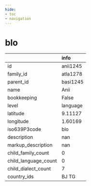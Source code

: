 ```yaml
---
hide:
- toc
- navigation
---
```

# blo
|                      | info     |
|:---------------------|:---------|
| id                   | anii1245 |
| family_id            | atla1278 |
| parent_id            | basi1245 |
| name                 | Anii     |
| bookkeeping          | False    |
| level                | language |
| latitude             | 9.11127  |
| longitude            | 1.60169  |
| iso639P3code         | blo      |
| description          | nan      |
| markup_description   | nan      |
| child_family_count   | 0        |
| child_language_count | 0        |
| child_dialect_count  | 7        |
| country_ids          | BJ TG    |